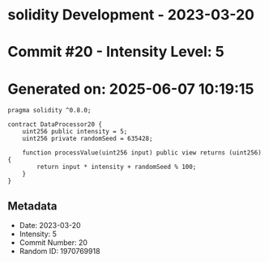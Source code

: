 ﻿# solidity Development - 2023-03-20
# Commit #20 - Intensity Level: 5
# Generated on: 2025-06-07 10:19:15
```solidity
pragma solidity ^0.8.0;

contract DataProcessor20 {
    uint256 public intensity = 5;
    uint256 private randomSeed = 635428;

    function processValue(uint256 input) public view returns (uint256) {
        return input * intensity + randomSeed % 100;
    }
}
```
## Metadata
- Date: 2023-03-20
- Intensity: 5
- Commit Number: 20
- Random ID: 1970769918
